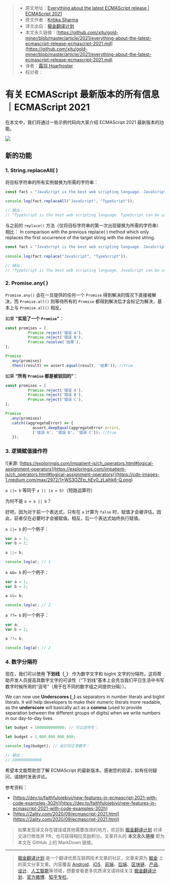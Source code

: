 > * 原文地址：[Everything about the latest ECMAScript release | ECMAScript 2021](https://levelup.gitconnected.com/everything-about-the-latest-ecmascript-release-ecmascript-2021-c011e817f41a)
> * 原文作者：[Kritika Sharma](https://medium.com/@kritikasharmablog)
> * 译文出自：[掘金翻译计划](https://github.com/xitu/gold-miner)
> * 本文永久链接：[https://github.com/xitu/gold-miner/blob/master/article/2021/everything-about-the-latest-ecmascript-release-ecmascript-2021.md](https://github.com/xitu/gold-miner/blob/master/article/2021/everything-about-the-latest-ecmascript-release-ecmascript-2021.md)
> * 译者：[霜羽 Hoarfroster](https://github.com/Hoarfroster)
> * 校对者：

# 有关 ECMAScript 最新版本的所有信息｜ECMAScript 2021

在本文中，我们将通过一些示例代码向大家介绍 ECMAScript 2021 最新版本的功能。

![](https://cdn-images-1.medium.com/max/2000/1*ex1pND6jnzW3Hj2vjRjaDA.jpeg)

## 新的功能

### 1. String.replaceAll( )

将目标字符串的所有实例替换为所需的字符串：

```js
const fact = "JavaScript is the best web scripting language. JavaScript can be used for both front end and backend";
 
console.log(fact.replaceAll("JavaScript", "TypeScript"));

// 输出：
// "TypeScript is the best web scripting language. TypeScript can be used for both front end and backend";
```

与之前的 `replace()` 方法（仅将目标字符串的第一次出现替换为所需的字符串）相比：
In comparison with the previous replace( ) method which only replaces the first occurrence of the target string with the desired string.

```js
const fact = "JavaScript is the best web scripting language. JavaScript can be used for both front end and backend";
 
console.log(fact.replace("JavaScript", "TypeScript"));

// 输出：
// "TypeScript is the best web scripting language. JavaScript can be used for both front end and backend";
```

### 2. Promise.any( )

`Promise.any()` 会在一旦提供的任何一个 `Promise` 得到解决的情况下直接被解决，而 `Promise.all()` 则等待所有的 `Promise` 都得到解决后才会标记为解决，基本上与 `Promise.all()` 相反。

如果 **“实现了一个 `Promise`”**：

```js
const promises = [   
          Promise.reject('错误 A'),           
          Promise.reject('错误 B'),   
          Promise.resolve('结果'), 
]; 

Promise
  .any(promises)
  .then((result) => assert.equal(result, '结果')); //true
```

如果 **“所有 `Promise` 都是被驳回的”**：

```js
const promises = [   
          Promise.reject('错误 A'),  
          Promise.reject('错误 B'),   
          Promise.reject('错误 C'), 
]; 

Promise
  .any(promises)   
  .catch((aggregateError) => {
            assert.deepEqual(aggregateError.errors, 
            ['错误 A', '错误 B', '错误 C']); //true
   });
```

### 3. 逻辑赋值操作符

![来源: [https://exploringjs.com/impatient-js/ch_operators.html#logical-assignment-operators](https://exploringjs.com/impatient-js/ch_operators.html#logical-assignment-operators)](https://cdn-images-1.medium.com/max/2972/1*WS3OZEp_hEv0_zLaihk6-Q.png)

`a ||= b` 等同于 `a || (a = b)`（短路运算符）

为何不是 `a = a || b`？

好吧，因为对于前一个表达式，只有在 `a` 计算为 `false` 时，赋值才会被评估。因此，前者仅在必要时才会被赋值。相反，后一个表达式始终执行赋值。

`a ||= b` 的一个例子：

```js
var a = 1;  
var b = 2;  
 
a ||= b;   

console.log(a); // 1
```

`a &&= b` 的一个例子：

```js
var a = 1; 
var b = 2; 

a &&= b; 

console.log(a); // 2
```

`a ??= b` 的一个例子：

```js
var a;  
var b = 2;   

a ??= b;   

console.log(a); // 2
```

### 4. 数字分隔符

现在，我们可以使用 **下划线（`_`）** 作为数字文字和 bigInt 文字的分隔符。这将帮助开发人员提高其数字文字的可读性（“下划线”基本上会充当我们平日生活中书写数字时候所用的“逗号”（用于在不同的数字组之间提供分隔））。

We can now use **Underscores (`_`)** as separators in number literals and bigInt literals. It will help developers to make their numeric literals more readable, as the **underscore** will basically act as a **comma** (used to provide separation between the different groups of digits) when we write numbers in our day-to-day lives.

```js
let budget = 1000000000000; // 可以这样写：

let budget = 1_000_000_000_000; 

console.log(budget); // 会打印正常数字：

// 输出：
// 1000000000000
```

希望本文能帮助您了解 ECMAScript 的最新版本。感谢您的阅读，如有任何疑问，请随时发表评论。

参考资料：

* [https://dev.to/faithfulojebiyi/new-features-in-ecmascript-2021-with-code-examples-302h](https://dev.to/faithfulojebiyi/new-features-in-ecmascript-2021-with-code-examples-302h)
* [https://2ality.com/2020/09/ecmascript-2021.html](https://2ality.com/2020/09/ecmascript-2021.html)

> 如果发现译文存在错误或其他需要改进的地方，欢迎到 [掘金翻译计划](https://github.com/xitu/gold-miner) 对译文进行修改并 PR，也可获得相应奖励积分。文章开头的 **本文永久链接** 即为本文在 GitHub 上的 MarkDown 链接。

---

> [掘金翻译计划](https://github.com/xitu/gold-miner) 是一个翻译优质互联网技术文章的社区，文章来源为 [掘金](https://juejin.im) 上的英文分享文章。内容覆盖 [Android](https://github.com/xitu/gold-miner#android)、[iOS](https://github.com/xitu/gold-miner#ios)、[前端](https://github.com/xitu/gold-miner#前端)、[后端](https://github.com/xitu/gold-miner#后端)、[区块链](https://github.com/xitu/gold-miner#区块链)、[产品](https://github.com/xitu/gold-miner#产品)、[设计](https://github.com/xitu/gold-miner#设计)、[人工智能](https://github.com/xitu/gold-miner#人工智能)等领域，想要查看更多优质译文请持续关注 [掘金翻译计划](https://github.com/xitu/gold-miner)、[官方微博](http://weibo.com/juejinfanyi)、[知乎专栏](https://zhuanlan.zhihu.com/juejinfanyi)。
